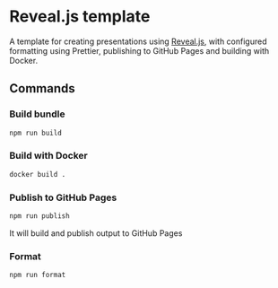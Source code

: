 # Reveal.js template

A template for creating presentations using [Reveal.js](https://revealjs.com/),
with configured formatting using Prettier,
publishing to GitHub Pages and building with Docker.

## Commands

### Build bundle

```sh
npm run build
```

### Build with Docker

```sh
docker build .
```

### Publish to GitHub Pages

```sh
npm run publish
```

It will build and publish output to GitHub Pages

### Format

```sh
npm run format
```
